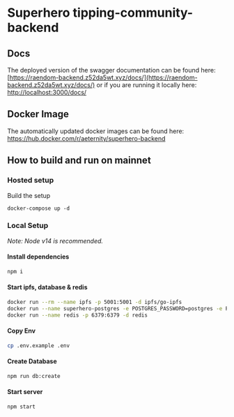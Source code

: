 # Superhero tipping-community-backend

## Docs

The deployed version of the swagger documentation can be found here: [https://raendom-backend.z52da5wt.xyz/docs/](https://raendom-backend.z52da5wt.xyz/docs/) or if you are running it locally here: [http://localhost:3000/docs/](http://localhost:3000/docs/)

## Docker Image

The automatically updated docker images can be found here: https://hub.docker.com/r/aeternity/superhero-backend

## How to build and run on mainnet

### Hosted setup

Build the setup
```
docker-compose up -d
```

### Local Setup

*Note: Node v14 is recommended.*

#### Install dependencies
```bash
npm i
```

#### Start ipfs, database & redis
```bash
docker run --rm --name ipfs -p 5001:5001 -d ipfs/go-ipfs
docker run --name superhero-postgres -e POSTGRES_PASSWORD=postgres -e POSTGRES_USER=postgres -e POSTGRES_DB=superhero -p5432:5432 -d postgres
docker run --name redis -p 6379:6379 -d redis
```

#### Copy Env
```bash
cp .env.example .env
```

#### Create Database

```bash
npm run db:create
```
#### Start server

```bash
npm start
```
